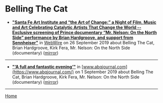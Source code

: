 # Belling The Cat

 - [**"Santa Fe Art Institute and “the Art of Change:” a Night of Film, Music and Art Celebrating Catalytic Artists That Change the World -- Exclusive screening of Prince documentary “Mr. Nelson: On the North Side” performance by Brian Hardgroove, and support from Sennheiser"**](https://www.webwire.com/ViewPressRel.asp?aId=247590) in [WebWire](https://www.webwire.com/) on 26 September 2019 about Belling The Cat, Brian Hardgroove, Kirk Fera, Mr. Nelson: On the North Side (documentary) ([mirror](https://web.archive.org/web/*/https://www.webwire.com/ViewPressRel.asp?aId=247590))

----

 - [**"‘A full and fantastic evening’"**](https://www.abqjournal.com/1360440/a-full-and-fantastic-evening.html) in [www.abqjournal.com](https://www.abqjournal.com/) on 1 September 2019 about Belling The Cat, Brian Hardgroove, Kirk Fera, Mr. Nelson: On the North Side (documentary) ([mirror](https://web.archive.org/web/*/https://www.abqjournal.com/1360440/a-full-and-fantastic-evening.html))

----

[Home](../)

